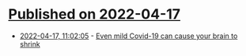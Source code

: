 # [Published on 2022-04-17](index.md)

* [2022-04-17, 11:02:05](https://news.ycombinator.com/item?id=31059990) - [Even mild Covid-19 can cause your brain to shrink](https://www.nationalgeographic.com/magazine/article/even-mild-covid-19-can-cause-your-brain-to-shrink)
